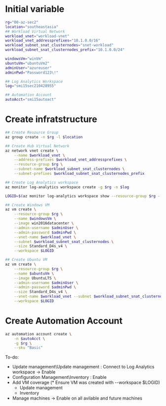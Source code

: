# Initial variable

```bash
rg="00-az-sec2"
location="southeastasia"
## Workload Virtual Network
workload_vnet="workload-vnet"
workload_vnet_addressprefixes="10.1.0.0/16"
workload_subnet_snat_clusternodes="snet-workload"
workload_subnet_snat_clusternodes_prefix="10.1.0.0/24"

windowsVm="winVm"
ubuntuVm="ubuntuVm2"
adminUser="azureuser"
adminPwd="Password123\!"

## Log Analytics Workspace
log="smi15sec210428955"

## Automation Account
autoAcct="smi15autoact"
```

# Create infratstructure
```bash
## Create Resource Group
az group create -n $rg -l $location

## Create Hub Virtual Network
az network vnet create \
    --name $workload_vnet \
    --address-prefixes $workload_vnet_addressprefixes \
    --resource-group $rg \
    --subnet-name $workload_subnet_snat_clusternodes \
    --subnet-prefixes $workload_subnet_snat_clusternodes_prefix

## Create Log Analytics workspace
az monitor log-analytics workspace create -g $rg -n $log

LOGID=$(az monitor log-analytics workspace show --resource-group $rg --workspace-name $log -o tsv --query "id")

## Create Windows VM
az vm create \
    --resource-group $rg \
    --name $windowsVm \
    --image win2016datacenter \
    --admin-username $adminUser \
    --admin-password $adminPwd \
    --vnet-name $workload_vnet \
    --subnet $workload_subnet_snat_clusternodes \
    --size Standard_D4s_v4 \
    --workspace $LOGID

## Create Ubuntu VM
az vm create \
    --resource-group $rg \
    --name $ubuntuVm \
    --image UbuntuLTS \
    --admin-username $adminUser \
    --admin-password $adminPwd \
    --size Standard_D4s_v4 \
    --vnet-name $workload_vnet --subnet $workload_subnet_snat_clusternodes \
    --workspace $LOGID

```

# Create Automation Account
```bash
az automation account create \
    -n $autoAcct \
    -g $rg \
    --sku "Basic"
```

To-do:
- Update management\Update management : Connect to Log Analytics workspace -> Enable
- Configuration Management\Inventory : Enable
- Add VM coverage (* Ensure VM was created with --workspace $LOGID)
    - Update management
    - Inventory
- Manage machines -> Enable on all avilable and future machines



